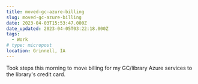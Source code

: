 ```yaml
---
title: moved-gc-azure-billing
slug: moved-gc-azure-billing
date: 2023-04-03T15:53:47.000Z
date_updated: 2023-04-05T03:22:18.000Z
tags: 
  - Work
# type: micropost
location: Grinnell, IA
---
```


Took steps this morning to move billing for my GC/library Azure services to the library's credit card.
